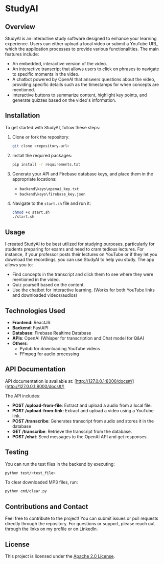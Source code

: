 
# StudyAI

## Overview
StudyAI is an interactive study software designed to enhance your learning experience. Users can either upload a local video or submit a YouTube URL, which the application processes to provide various functionalities. The main features include:
- An embedded, interactive version of the video.
- An interactive transcript that allows users to click on phrases to navigate to specific moments in the video.
- A chatbot powered by OpenAI that answers questions about the video, providing specific details such as the timestamps for when concepts are mentioned.
- Interactive buttons to summarize content, highlight key points, and generate quizzes based on the video's information.

## Installation

To get started with StudyAI, follow these steps:

1. Clone or fork the repository:
   ```bash
   git clone <repository-url>
   ```
   
2. Install the required packages:
   ```bash
   pip install -r requirements.txt
   ```

3. Generate your API and Firebase database keys, and place them in the appropriate locations:
   - `backend\keys\openai_key.txt`
   - `backend\keys\firebase_key.json`

4. Navigate to the `start.sh` file and run it:
   ```bash
   chmod +x start.sh
   ./start.sh
   ```

## Usage

I created StudyAI to be best utilized for studying purposes, particularly for students preparing for exams and need to cram tedious lectures. For instance, if your professor posts their lectures on YouTube or if they let you download the recordings, you can use StudyAI to help you study. The app allows you to:
- Find concepts in the transcript and click them to see where they were mentioned in the video.
- Quiz yourself based on the content.
- Use the chatbot for interactive learning.
(Works for both YouTube links and downloaded videos/audios)

## Technologies Used

- **Frontend**: ReactJS
- **Backend**: FastAPI
- **Database**: Firebase Realtime Database
- **APIs**: OpenAI (Whisper for transcription and Chat model for Q&A)
- **Others**: 
  - Pydub for downloading YouTube videos
  - FFmpeg for audio processing

## API Documentation

API documentation is available at: [http://127.0.0.1:8000/docs#/](http://127.0.0.1:8000/docs#/)

The API includes:
- **POST /upload-from-file**: Extract and upload a audio from a local file.
- **POST /upload-from-link**: Extract and upload a video using a YouTube link.
- **POST /transcribe**: Generates transcript from audio and stores it in the database
- **GET /transcribe**: Retrieve the transcript from the database.
- **POST /chat**: Send messages to the OpenAI API and get responses.

## Testing

You can run the test files in the backend by executing:
```bash
python test/<test_file>
```

To clear downloaded MP3 files, run:
```bash
python cmd/clear.py
```

## Contributions and Contact

Feel free to contribute to the project! You can submit issues or pull requests directly through the repository.
For questions or support, please reach out through the links on my profile or on LinkedIn.

## License

This project is licensed under the [Apache 2.0 License](http://www.apache.org/licenses/LICENSE-2.0).

